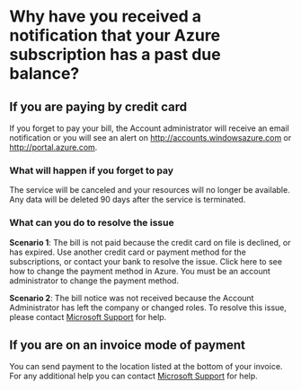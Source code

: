 # Why have you received a notification that your Azure subscription has a past due balance?
## If you are paying by credit card
 If you forget to pay your bill, the Account administrator will receive an email notification or you will see an alert on http://accounts.windowsazure.com or http://portal.azure.com. 

### What will happen if you forget to pay
The service will be canceled and your resources will no longer be available. Any data will be deleted 90 days after the service is terminated.
### What can you do to resolve the issue
**Scenario 1**: The bill is not paid because the credit card on file is declined, or has expired.
Use another credit card or payment method for the subscriptions, or contact your bank to resolve the issue.  Click here to see how to change the payment method in Azure. You must be an account administrator to change the payment method.

**Scenario 2**: The bill notice was not received because the Account Administrator has left the company or changed roles.
To resolve this issue, please contact [Microsoft Support](http://azure.microsoft.com/en-us/support/options/) for help. 

## If you are on an invoice mode of payment
You can send payment to the location listed at the bottom of your invoice. For any additional help you can contact  [Microsoft Support](http://azure.microsoft.com/en-us/support/options/) for help. 
